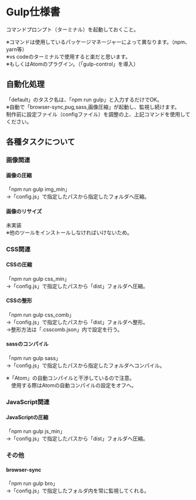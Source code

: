 # Gulp仕様書
コマンドプロンプト（ターミナル）を起動しておくこと。

※コマンドは使用しているパッケージマネージャーによって異なります。（npm、yarn等）  
※vs codeのターミナルで使用すると楽だと思います。  
※もしくはAtomのプラグイン。（「gulp-control」を導入）

## 自動化処理
「default」のタスク名は、「npm run gulp」と入力するだけでOK。  
※自動で「browser-sync,pug,sass,画像圧縮」が起動し、監視し続けます。  
制作前に設定ファイル（configファイル）を調整の上、上記コマンドを使用してください。

## 各種タスクについて

### 画像関連
#### 画像の圧縮
「npm run gulp img_min」  
→「config.js」で指定したパスから指定したフォルダへ圧縮。

#### 画像のリサイズ
未実装  
※他のツールをインストールしなければいけないため。

### CSS関連
#### CSSの圧縮
「npm run gulp css_min」  
→「config.js」で指定したパスから「dist」フォルダへ圧縮。

#### CSSの整形
「npm run gulp css_comb」  
→「config.js」で指定したパスから「dist」フォルダへ整形。  
→整形方法は「.csscomb.json」内で設定を行う。

#### sassのコンパイル
「npm run gulp sass」  
→「config.js」で指定したパスから指定したフォルダへコンパイル。

※「Atom」の自動コンパイルと干渉しているので注意。  
　使用する際はAtomの自動コンパイルの設定をオフへ。

### JavaScript関連
#### JavaScriptの圧縮
「npm run gulp js_min」  
→「config.js」で指定したパスから「dist」フォルダへ圧縮。

### その他
#### browser-sync
「npm run gulp bro」  
→「config.js」で指定したフォルダ内を常に監視してくれる。